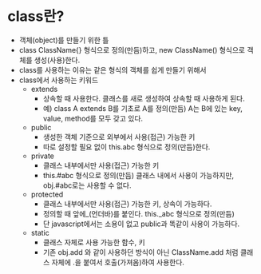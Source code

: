 # class란?

- 객체(object)를 만들기 위한 틀
- class ClassName{} 형식으로 정의(만듬)하고, new ClassName() 형식으로 객체를 생성(사용)한다.
- class를 사용하는 이유는 같은 형식의 객체를 쉽게 만들기 위해서
- class에서 사용하는 키워드
  - extends
    - 상속할 때 사용한다. 클래스를 새로 생성하여 상속할 때 사용하게 된다.
    - 예) class A extends B를 기초로 A를 정의(만듬) A는 B에 있는 key, value, method를 모두 갖고 있다.
  - public
    - 생성한 객체 기준으로 외부에서 사용(접근) 가능한 키
    - 따로 설정할 필요 없이 this.abc 형식으로 정의(만듬)한다.
  - private
    - 클래스 내부에서만 사용(접근) 가능한 키
    - this.#abc 형식으로 정의(만듬) 클래스 내에서 사용이 가능하지만, obj.#abc로는 사용할 수 없다.
  - protected
    - 클래스 내부에서만 사용(접근) 가능한 키, 상속이 가능하다.
    - 정의할 때 앞에\_(언더바)를 붙인다. this.\_abc 형식으로 정의(만듬)
    - 단 javascript에서는 소용이 없고 public과 똑같이 사용이 가능하다.
  - static
    - 클래스 자체로 사용 가능한 함수, 키
    - 기존 obj.add 와 같이 사용하던 방식이 아닌 ClassName.add 처럼 클래스 자체에 .을 붙여서 호출(가져옴)하여 사용한다.
